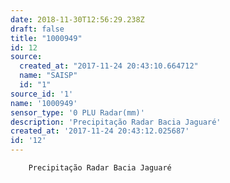 ```yaml
---
date: 2018-11-30T12:56:29.238Z
draft: false
title: "1000949"
id: 12
source:
  created_at: "2017-11-24 20:43:10.664712"
  name: "SAISP"
  id: "1"
source_id: '1'
name: '1000949'
sensor_type: '0 PLU Radar(mm)'
description: 'Precipitação Radar Bacia Jaguaré'
created_at: '2017-11-24 20:43:12.025687'
id: '12'
---
```

		Precipitação Radar Bacia Jaguaré